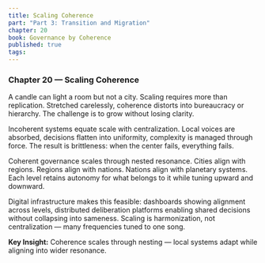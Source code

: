 ```yaml
---
title: Scaling Coherence
part: "Part 3: Transition and Migration"
chapter: 20
book: Governance by Coherence
published: true
tags:
---
```

### Chapter 20 — Scaling Coherence

A candle can light a room but not a city. Scaling requires more than replication. Stretched carelessly, coherence distorts into bureaucracy or hierarchy. The challenge is to grow without losing clarity.

Incoherent systems equate scale with centralization. Local voices are absorbed, decisions flatten into uniformity, complexity is managed through force. The result is brittleness: when the center fails, everything fails.

Coherent governance scales through nested resonance. Cities align with regions. Regions align with nations. Nations align with planetary systems. Each level retains autonomy for what belongs to it while tuning upward and downward.

Digital infrastructure makes this feasible: dashboards showing alignment across levels, distributed deliberation platforms enabling shared decisions without collapsing into sameness. Scaling is harmonization, not centralization — many frequencies tuned to one song.

**Key Insight:** Coherence scales through nesting — local systems adapt while aligning into wider resonance.